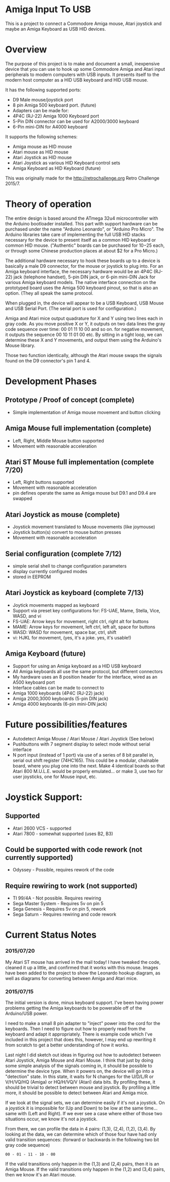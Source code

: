 # Amiga Input To USB

This is a project to connect a Commodore Amiga mouse, Atari joystick
and maybe an Amiga Keyboard as USB HID devices.

# Overview

The purpose of this project is to make and document a small,
inexpensive device that you can use to hook up some Commodore Amiga
and Atari input peripherals to modern computers with USB inputs.
It presents itself to the modern host computer as a HID USB keyboard
and HID USB mouse.

It has the following supported ports:

- D9 Male mouse/joystick port
- 8 pin Amiga 500 keyboard port. (future)
- Adapters can be made for: 
 - 4P4C (RJ-22) Amiga 1000 Keyboard port
 - 5-Pin DIN connector can be used for A2000/3000 keyboard
 - 6-Pin mini-DIN for A4000 keyboard

It supports the following schemes:

- Amiga mouse as HID mouse
- Atari mouse as HID mouse
- Atari Joystick as HID mouse
- Atari Joystick as various HID Keyboard control sets
- Amiga Keyboard as HID Keyboard (future)

This was originally made for the http://retrochallenge.org Retro
Challenge 2015/7.

# Theory of operation 

The entire design is based around the ATmega 32u4 microcontroller
with the Arduino bootloader installed.  This part with support
hardware can be purchased under the name "Arduino Leonardo", or
"Arduino Pro Micro".  The Arduino libraries take care of implementing
the full USB HID stacks necessary for the device to present itself
as a common HID keyboard or common HID mouse.  ("Authentic" boards
can be purchased for $10-$25 each, or through some Chinese production
places at about $2 for a Pro Micro.)

The additional hardware necessary to hook these boards up to a
device is basically a male D9 connector, for the mouse or joystick
to plug into.  For an Amiga keyboard interface, the necessary
hardware would be an 4P4C (RJ-22) jack (telephone handset), 5-pin
DIN jack, or 6-pin mini-DIN Jack for various Amiga keyboard models.
The native interface connection on the prototyped board uses the
Amiga 500 keyboard pinout, so that is also an option. (They all
speak the same protocol.

When plugged in, the device will appear to be a USB Keyboard, USB
Mouse and USB Serial Port.  (The serial port is used for configuration.)

Amiga and Atari mice output quadrature for X and Y using two lines
each in gray code.  As you move positive X or Y, it outputs on two
data lines the gray code sequence over time: 00 01 11 10 00 and so
on.  for negative movement, it outputs the sequence 00 10 11 01 00
etc.  By sitting in a tight loop, we can determine these X and Y
movements, and output them using the Arduino's Mouse library.

Those two function identically, although the Atari mouse swaps the
signals found on the D9 connector's pin 1 and 4.

# Development Phases

## Prototype / Proof of concept (complete)
- Simple implementation of Amiga mouse movement and button clicking

## Amiga Mouse full implementation (complete)
- Left, Right, Middle Mouse button supported
- Movement with reasonable acceleration

## Atari ST Mouse full implementation (complete 7/20)
- Left, Right buttons supported
- Movement with reasonable acceleration
- pin defines operate the same as Amiga mouse but D9.1 and D9.4 are swapped

## Atari Joystick as mouse (complete)
- Joystick movement translated to Mouse movements (like joymouse)
- Joystick button(s) convert to mouse button presses
- Movement with reasonable acceleration

## Serial configuration (complete 7/12)
- simple serial shell to change configuration parameters
- display currently configured modes
- stored in EEPROM

## Atari Joystick as keyboard (complete 7/13)
- Joytick movements mapped as keyboard
- Support via preset key configurations for: FS-UAE, Mame, Stella, Vice, WASD, and vi
 - FS-UAE: Arrow keys for movement, right ctrl, right alt for buttons
 - MAME: Arrow keys for movement, left ctrl, left alt, space for buttons
 - WASD: WASD for movement, space bar, ctrl, shift
 - vi: HJKL for movement, (yes, it's a joke. yes, it's usable!)

## Amiga Keyboard (future)
- Support for using an Amiga keyboard as a HID USB keyboard
 - All Amiga keyboards all use the same protocol, but different connectors 
 - My hardware uses an 8 position header for the interface, wired as an A500 keyboard port
 - Interface cables can be made to connect to 
  - Amiga 1000 keyboards (4P4C (RJ-22) jack)
  - Amiga 2000,3000 keyboards (5-pin DIN jack)
  - Amiga 4000 keyboards (6-pin mini-DIN jack)

# Future possibilities/features
- Autodetect Amiga Mouse / Atari Mouse / Atari Joystick (See below) 
- Pushbuttons with 7 segment display to select mode without serial interface
- N port input (instead of 1 port) via use of a series of 8 bit
parallel in, serial out shift register (74HC165).  This could be a
modular, chainable board, where you plug one into the next.  Make
4 identical boards so that Atari 800 M.U.L.E. would be properly
emulated... or make 3, use two for user joysticks, one for Mouse
input, etc.

# Joystick Support:
## Supported
- Atari 2600 VCS - supported
- Atari 7800 - somewhat supported (uses B2, B3)

## Could be supported with code rework (not currently supported)
- Odyssey - Possible, requires rework of the code

## Require rewiring to work (not supported)
- TI 99/4A - Not possible. Requires rewiring
- Sega Master System - Requires 5v on pin 5
- Sega Genesis - Requires 5v on pin 5, rework
- Sega Saturn - Requires rewiring and code rework

# Current Status Notes

### 2015/07/20

My Atari ST mouse has arrived in the mail today! I have tweaked
the code, cleaned it up a little, and confirmed that it works
with this mouse.  Images have been added to the project to
show the Leonardo hookup diagram, as well as diagrams for
converting between Amiga and Atari mice.

### 2015/07/15

The initial version is done, minus keyboard support.  I've been
having power problems getting the Amiga keyboards to be powerable
off of the Arduino/USB power.

I need to make a small 8 pin adapter to "inject" power into the
cord for the keyboards.  Then I need to figure out how to properly
read from the keyboard and adapt it appropriately.  There is example
code which I've included in this project that does this, however,
I may end up rewriting it from scratch to get a better understanding
of how it works.

Last night I did sketch out ideas in figuring out how to autodetect
between Atari Joystick, Amiga Mouse and Atari Mouse.  I think that 
just by doing some simple analysis of the signals coming in, it 
should be possible to determine the device type.  When it powers on,
the device will go into a "detection" state.  In this state, it waits for 
N changes for the U/D/L/R or V/H/VQ/HQ (Amiga) or HQ/H/VQ/V (Atari) 
data bits.  By profiling these, it should be trivial to detect between 
mouse and joystick.  By profiling a little more, it should be possible 
to detect between Atari and Amiga mice. 

If we look at the signal sets, we can determine easily if it's not 
a joystick.  On a joystick it is impossible for (Up and Down) to be
low at the same time... same with (Left and Right).  If we ever see 
a case where either of those two situations occur, we know it's not a
joystick.

From there, we can profile the data in 4 pairs: (1,3), (2,4), (1,2),
(3,4).  By looking at the data, we can determine which of those
four have had only valid transition sequences: (forward or backwards
in the following two bit gray code sequence)

	00 - 01 - 11 - 10 - 00

If the valid transitions only happen in the (1,3) and (2,4)
pairs, then it is an Amiga Mouse.  If the valid transitions only
happen in the (1,2) and (3,4) pairs, then we know it's an Atari
mouse.
